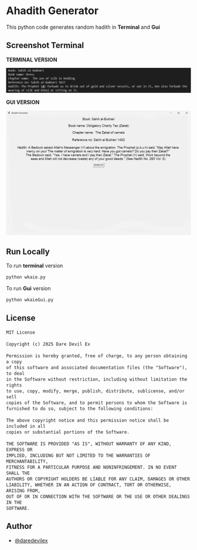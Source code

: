 # Ahadith Generator

This python code generates random hadith in __Terminal__ and __Gui__

## Screenshot Terminal

**TERMINAL VERSION**



![](https://raw.githubusercontent.com/dare-devil-ex/Ahadith-Generator/refs/heads/main/examples/Terminal.png)

**GUI VERSION**


![](https://raw.githubusercontent.com/dare-devil-ex/Ahadith-Generator/refs/heads/main/examples/Gui.png)
## Run Locally

To run **terminal** version

```python
python wkaie.py
```
To run **Gui** version

```python
python wkaieGui.py
```
## License

```
MIT License

Copyright (c) 2025 Dare Devil Ex

Permission is hereby granted, free of charge, to any person obtaining a copy
of this software and associated documentation files (the "Software"), to deal
in the Software without restriction, including without limitation the rights
to use, copy, modify, merge, publish, distribute, sublicense, and/or sell
copies of the Software, and to permit persons to whom the Software is
furnished to do so, subject to the following conditions:

The above copyright notice and this permission notice shall be included in all
copies or substantial portions of the Software.

THE SOFTWARE IS PROVIDED "AS IS", WITHOUT WARRANTY OF ANY KIND, EXPRESS OR
IMPLIED, INCLUDING BUT NOT LIMITED TO THE WARRANTIES OF MERCHANTABILITY,
FITNESS FOR A PARTICULAR PURPOSE AND NONINFRINGEMENT. IN NO EVENT SHALL THE
AUTHORS OR COPYRIGHT HOLDERS BE LIABLE FOR ANY CLAIM, DAMAGES OR OTHER
LIABILITY, WHETHER IN AN ACTION OF CONTRACT, TORT OR OTHERWISE, ARISING FROM,
OUT OF OR IN CONNECTION WITH THE SOFTWARE OR THE USE OR OTHER DEALINGS IN THE
SOFTWARE.
```


## Author

- [@daredevilex](https://www.github.com/dare-devil-ex)